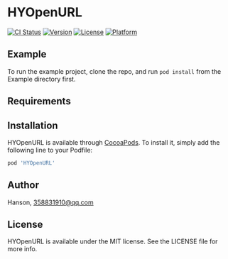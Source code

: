 # HYOpenURL

[![CI Status](http://img.shields.io/travis/chdo002/HYOpenURL.svg?style=flat)](https://travis-ci.org/chdo002/HYOpenURL)
[![Version](https://img.shields.io/cocoapods/v/HYOpenURL.svg?style=flat)](http://cocoapods.org/pods/HYOpenURL)
[![License](https://img.shields.io/cocoapods/l/HYOpenURL.svg?style=flat)](http://cocoapods.org/pods/HYOpenURL)
[![Platform](https://img.shields.io/cocoapods/p/HYOpenURL.svg?style=flat)](http://cocoapods.org/pods/HYOpenURL)

## Example

To run the example project, clone the repo, and run `pod install` from the Example directory first.

## Requirements

## Installation

HYOpenURL is available through [CocoaPods](http://cocoapods.org). To install
it, simply add the following line to your Podfile:

```ruby
pod 'HYOpenURL'
```

## Author

Hanson, 358831910@qq.com

## License

HYOpenURL is available under the MIT license. See the LICENSE file for more info.
